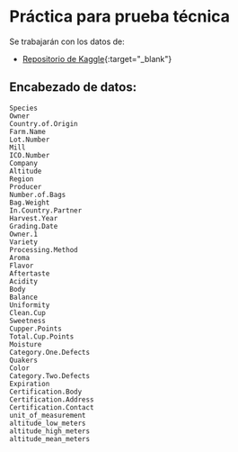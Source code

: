 # Práctica para prueba técnica

Se trabajarán con los datos de: 

* [Repositorio de Kaggle](https://www.kaggle.com/datasets/volpatto/coffee-quality-database-from-cqi){:target="_blank"}

## Encabezado de datos:

	Species	
    Owner	
    Country.of.Origin	
    Farm.Name	
    Lot.Number	
    Mill	
    ICO.Number	
    Company	
    Altitude	
    Region	
    Producer	
    Number.of.Bags	
    Bag.Weight	
    In.Country.Partner	
    Harvest.Year	
    Grading.Date	
    Owner.1	
    Variety	
    Processing.Method	
    Aroma	
    Flavor	
    Aftertaste	
    Acidity	
    Body	
    Balance	
    Uniformity	
    Clean.Cup	
    Sweetness	
    Cupper.Points
    Total.Cup.Points	
    Moisture	
    Category.One.Defects	
    Quakers	
    Color	    
    Category.Two.Defects	
    Expiration	
    Certification.Body	
    Certification.Address	
    Certification.Contact	
    unit_of_measurement	
    altitude_low_meters	
    altitude_high_meters	
    altitude_mean_meters



